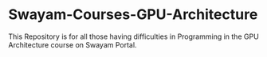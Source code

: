 # Swayam-Courses-GPU-Architecture

This Repository is for all those having difficulties in Programming in the GPU Architecture course on Swayam Portal.

